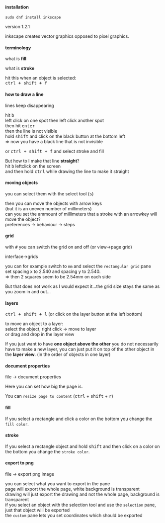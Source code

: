 #### installation

```
sudo dnf install inkscape
```

version 1.2.1

inkscape creates vector graphics opposed to pixel graphics.

#### terminology

what is **fill**

what is **stroke**

hit this when an object is selected:\
<kbd>ctrl + shift + f</kbd>

#### how to draw a line

lines keep disappearing

hit <kbd>b</kbd> \
left click on one spot then left click another spot\
then hit <kbd>enter</kbd>\
then the line is not visible\
hold <kbd>shift</kbd> and click on the black button at the bottom left\
=> now you have a black line that is not invisible

or <kbd>ctrl + shift + f</kbd> and select stroke and fill

But how to I make that line **straight**?\
hit <kbd>b</kbd> leftclick on the screen\
and then hold <kbd>ctrl</kbd> while drawing the line to make it straight

#### moving objects

you can select them with the select tool (<kbd>s</kbd>)

then you can move the objects with arrow keys\
(but it is an uneven number of millimeters)\
can you set the ammount of millimeters that a stroke with an arrowkey will move the object?\
preferences -> behaviour -> steps

#### grid

with <kbd>#</kbd> you can switch the grid on and off (or view->page grid)

interface->grids

you can for example switch to `mm` and select the `rectangular grid` pane\
set spacing x to 2.540 and spacing y to 2.540.\
=> then 2 squares seem to be 2.54mm on each side

But that does not work as I would expect it...the grid size stays the same as you zoom in and out...

#### layers

<kbd>ctrl + shift + l</kbd> (or click on the layer button at the left bottom)

to move an object to a layer:\
select the object, right click -> move to layer\
or drag and drop in the layer view

If you just want to have **one object above the other** you do not necessarily have to make a new layer, you can just put it on top of the other object in the **layer view**. (in the order of objects in one layer)

#### document properties

file -> document properties

Here you can set how big the page is.

You can `resize page to content` (<kbd>ctrl</kbd> + <kbd>shift</kbd> + <kbd>r</kbd>)

#### fill

If you select a rectangle and click a color on the bottom you change the `fill color`.

#### stroke

If you select a rectangle object and hold <kbd>shift</kbd> and then click on a color on the bottom you change the `stroke color`.

#### export to png

file -> export png image

you can select what you want to export in the pane\
page will export the whole page, white background is transparent\
drawing will just export the drawing and not the whole page, background is transparent\
if you select an object with the selection tool and use the `selection` pane, just that object will be exported\
the `custom` pane lets you set coordinates which should be exported


